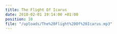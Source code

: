 ```yaml
---
title: The Flight Of Icarus
date: 2018-02-01 19:14:00 +01:00
position: 10
file: "/uploads/The%20Flight%20Of%20Icarus.mp3"
---
```


